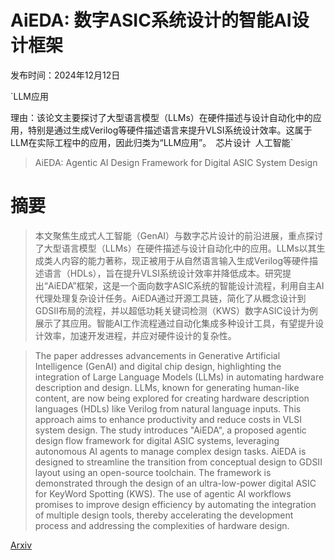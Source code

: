 # AiEDA: 数字ASIC系统设计的智能AI设计框架

发布时间：2024年12月12日

`LLM应用

理由：该论文主要探讨了大型语言模型（LLMs）在硬件描述与设计自动化中的应用，特别是通过生成Verilog等硬件描述语言来提升VLSI系统设计效率。这属于LLM在实际工程中的应用，因此归类为“LLM应用”。` `芯片设计` `人工智能`

> AiEDA: Agentic AI Design Framework for Digital ASIC System Design

# 摘要

> 本文聚焦生成式人工智能（GenAI）与数字芯片设计的前沿进展，重点探讨了大型语言模型（LLMs）在硬件描述与设计自动化中的应用。LLMs以其生成类人内容的能力著称，现正被用于从自然语言输入生成Verilog等硬件描述语言（HDLs），旨在提升VLSI系统设计效率并降低成本。研究提出“AiEDA”框架，这是一个面向数字ASIC系统的智能设计流程，利用自主AI代理处理复杂设计任务。AiEDA通过开源工具链，简化了从概念设计到GDSII布局的流程，并以超低功耗关键词检测（KWS）数字ASIC设计为例展示了其应用。智能AI工作流程通过自动化集成多种设计工具，有望提升设计效率，加速开发进程，并应对硬件设计的复杂性。

> The paper addresses advancements in Generative Artificial Intelligence (GenAI) and digital chip design, highlighting the integration of Large Language Models (LLMs) in automating hardware description and design. LLMs, known for generating human-like content, are now being explored for creating hardware description languages (HDLs) like Verilog from natural language inputs. This approach aims to enhance productivity and reduce costs in VLSI system design. The study introduces "AiEDA", a proposed agentic design flow framework for digital ASIC systems, leveraging autonomous AI agents to manage complex design tasks. AiEDA is designed to streamline the transition from conceptual design to GDSII layout using an open-source toolchain. The framework is demonstrated through the design of an ultra-low-power digital ASIC for KeyWord Spotting (KWS). The use of agentic AI workflows promises to improve design efficiency by automating the integration of multiple design tools, thereby accelerating the development process and addressing the complexities of hardware design.

[Arxiv](https://arxiv.org/abs/2412.09745)
